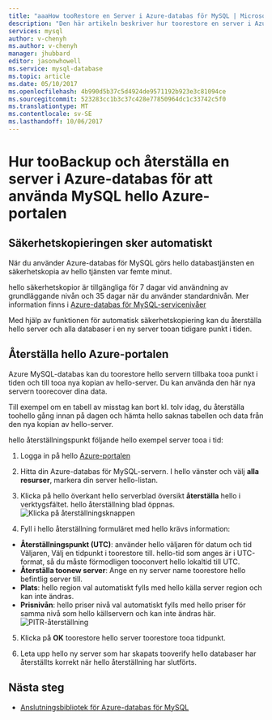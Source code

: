 ```yaml
---
title: "aaaHow tooRestore en Server i Azure-databas för MySQL | Microsoft Docs"
description: "Den här artikeln beskriver hur toorestore en server i Azure-databas för att använda MySQL hello Azure-portalen."
services: mysql
author: v-chenyh
ms.author: v-chenyh
manager: jhubbard
editor: jasonwhowell
ms.service: mysql-database
ms.topic: article
ms.date: 05/10/2017
ms.openlocfilehash: 4b990d5b37c5d4924de9571192b923e3c81094ce
ms.sourcegitcommit: 523283cc1b3c37c428e77850964dc1c33742c5f0
ms.translationtype: MT
ms.contentlocale: sv-SE
ms.lasthandoff: 10/06/2017
---
```

# <a name="how-toobackup-and-restore-a-server-in-azure-database-for-mysql-using-hello-azure-portal"></a>Hur tooBackup och återställa en server i Azure-databas för att använda MySQL hello Azure-portalen

## <a name="backup-happens-automatically"></a>Säkerhetskopieringen sker automatiskt
När du använder Azure-databas för MySQL görs hello databastjänsten en säkerhetskopia av hello tjänsten var femte minut. 

hello säkerhetskopior är tillgängliga för 7 dagar vid användning av grundläggande nivån och 35 dagar när du använder standardnivån. Mer information finns i [Azure-databas för MySQL-servicenivåer](concepts-service-tiers.md)

Med hjälp av funktionen för automatisk säkerhetskopiering kan du återställa hello server och alla databaser i en ny server tooan tidigare punkt i tiden.

## <a name="restore-in-hello-azure-portal"></a>Återställa hello Azure-portalen
Azure MySQL-databas kan du toorestore hello servern tillbaka tooa punkt i tiden och till tooa nya kopian av hello-server. Du kan använda den här nya servern toorecover dina data. 

Till exempel om en tabell av misstag kan bort kl. tolv idag, du återställa toohello gång innan på dagen och hämta hello saknas tabellen och data från den nya kopian av hello-server.

hello återställningspunkt följande hello exempel server tooa i tid:

1. Logga in på hello [Azure-portalen](https://portal.azure.com/)

2. Hitta din Azure-databas för MySQL-servern. I hello vänster och välj **alla resurser**, markera din server hello-listan.

3.  Klicka på hello överkant hello serverblad översikt **återställa** hello i verktygsfältet. hello återställning blad öppnas.
![Klicka på återställningsknappen](./media/howto-restore-server-portal/click-restore-button.png)

4. Fyll i hello återställning formuläret med hello krävs information:

- **Återställningspunkt (UTC)**: använder hello väljaren för datum och tid Väljaren, Välj en tidpunkt i toorestore till. hello-tid som anges är i UTC-format, så du måste förmodligen tooconvert hello lokaltid till UTC.
- **Återställa toonew server**: Ange en ny server name toorestore hello befintlig server till.
- **Plats**: hello region val automatiskt fylls med hello källa server region och kan inte ändras.
- **Prisnivån**: hello priser nivå val automatiskt fylls med hello priser för samma nivå som hello källservern och kan inte ändras här. 
![PITR-återställning](./media/howto-restore-server-portal/pitr-restore.png)

5. Klicka på **OK** toorestore hello server toorestore tooa tidpunkt. 

6. Leta upp hello ny server som har skapats tooverify hello databaser har återställts korrekt när hello återställning har slutförts.

## <a name="next-steps"></a>Nästa steg
- [Anslutningsbibliotek för Azure-databas för MySQL](concepts-connection-libraries.md)